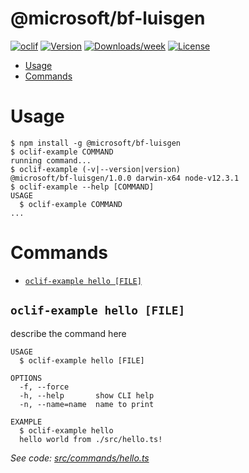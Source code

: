 @microsoft/bf-luisgen
=====================



[![oclif](https://img.shields.io/badge/cli-oclif-brightgreen.svg)](https://oclif.io)
[![Version](https://img.shields.io/npm/v/@microsoft/bf-luisgen.svg)](https://npmjs.org/package/@microsoft/bf-luisgen)
[![Downloads/week](https://img.shields.io/npm/dw/@microsoft/bf-luisgen.svg)](https://npmjs.org/package/@microsoft/bf-luisgen)
[![License](https://img.shields.io/npm/l/@microsoft/bf-luisgen.svg)](https://github.com/microsoft/botframework-cli/blob/master/package.json)

<!-- toc -->
* [Usage](#usage)
* [Commands](#commands)
<!-- tocstop -->
# Usage
<!-- usage -->
```sh-session
$ npm install -g @microsoft/bf-luisgen
$ oclif-example COMMAND
running command...
$ oclif-example (-v|--version|version)
@microsoft/bf-luisgen/1.0.0 darwin-x64 node-v12.3.1
$ oclif-example --help [COMMAND]
USAGE
  $ oclif-example COMMAND
...
```
<!-- usagestop -->
# Commands
<!-- commands -->
* [`oclif-example hello [FILE]`](#oclif-example-hello-file)

## `oclif-example hello [FILE]`

describe the command here

```
USAGE
  $ oclif-example hello [FILE]

OPTIONS
  -f, --force
  -h, --help       show CLI help
  -n, --name=name  name to print

EXAMPLE
  $ oclif-example hello
  hello world from ./src/hello.ts!
```

_See code: [src/commands/hello.ts](https://github.com/microsoft/botframework-cli/blob/v1.0.0/src/commands/hello.ts)_
<!-- commandsstop -->
